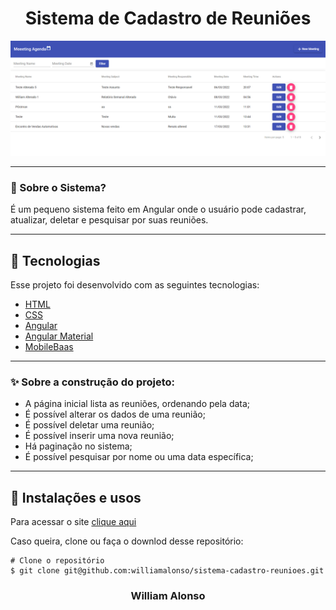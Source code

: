 <h1 align="center">
    Sistema de Cadastro de Reuniões
</h1>

<div align="center">
  <img src="https://github.com/williamalonso/sistema-cadastro-reunioes/blob/master/src/assets/img/home.png" alt"Home Page" title="Sistema de cadastro de Reuniões" width="600" />
  

---

</div>



### 🤔 Sobre o Sistema?

É um pequeno sistema feito em Angular onde o usuário pode cadastrar, atualizar, deletar e pesquisar por suas reuniões.

---

## 🚀 Tecnologias

Esse projeto foi desenvolvido com as seguintes tecnologias:

- [HTML](https://developer.mozilla.org/pt-BR/docs/Web/HTML)
- [CSS](https://developer.mozilla.org/pt-BR/docs/Web/CSS)
- [Angular](https://angular.io/)
- [Angular Material](https://material.angular.io/)
- [MobileBaas](https://www.mobilebaas.com/pt/)

---

### ✨ Sobre a construção do projeto:

- A página inicial lista as reuniões, ordenando pela data;
- É possível alterar os dados de uma reunião;
- É possível deletar uma reunião;
- É possível inserir uma nova reunião;
- Há paginação no sistema;
- É possível pesquisar por nome ou uma data específica;


---

## 🙅 Instalações e usos

Para acessar o site [clique aqui](https://sistema-cadastro-reunioes.vercel.app/)

Caso queira, clone ou faça o downlod desse repositório:

```
# Clone o repositório
$ git clone git@github.com:williamalonso/sistema-cadastro-reunioes.git
```

<h3 align="center">William Alonso</h3>
